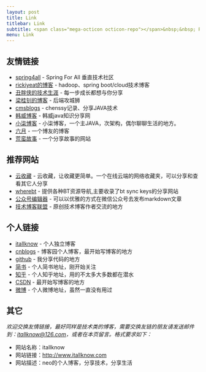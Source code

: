 ```yaml
---
layout: post
title: Link
titlebar: Link
subtitle: <span class="mega-octicon octicon-repo"></span>&nbsp;&nbsp; Resource link
menu: Link
---
```



## 友情链接

- [spring4all](http://spring4all.com/) - Spring For All 垂直技术社区  
- [rickiyeat的博客](http://blog.csdn.net/rickiyeat) - hadoop、spring boot/cloud技术博客   
- [丑胖侠的技术生涯](http://blog.csdn.net/wo541075754) - 每一步成长都想与你分享    
- [梁桂钊的博客](http://blog.720ui.com/) - 后端攻城狮
- [cmsblogs](http://cmsblogs.com/) - chenssy记录、分享JAVA技术
- [韩威博客](http://www.hanwei1234.com) - 韩威java知识分享网
- [小柒博客](http://blog.52itstyle.com/) - 小柒博客，一个主JAVA，次架构，偶尔聊聊生活的地方。
- [六月](http://www.liuyue.ren/) - 一个博友的博客
- [荒蛮故事](http://relatos.top/) - 一个分享故事的网站

## 推荐网站

- [云收藏](http://www.favorites.ren/) - 云收藏，让收藏更简单。一个在线云端的网络收藏夹，可以分享和查看其它人分享
- [wherebt](http://wherebt.com/) - 提供各种BT资源导航,主要收录了bt sync keys的分享网站
- [公众号编辑器](http://md.itallknow.com/) - 可以以优雅的方式在微信公众号去发布markdown文章
- [技术博客联盟](http://techblog.pub/) - 原创技术博客作者交流的地方


## 个人链接

- [itallknow](http://www.itallknow.com/) - 个人独立博客
- [cnblogs](https://www.cnblogs.com/itallknow/) - 博客园个人博客，最开始写博客的地方
- [github](https://github.com/itallknow) -  我分享代码的地方
- [简书](http://www.jianshu.com/u/464a879f8351) - 个人简书地址，刚开始关注
- [知乎](https://www.zhihu.com/people/itallknow) - 个人知乎地址，用的不太多大多数都在潜水
- [CSDN](http://blog.csdn.net/itallknow)  - 最开始写博客的地方
- [微博](http://weibo.com/itallknow) - 个人微博地址，虽然一直没有用过


## 其它  

*欢迎交换友情链接，最好同样是技术类的博客，需要交换友链的朋友请发送邮件到：itallknow@126.com，或者在本页留言。格式要求如下：*

- 网站名称：itallknow  
- 网站链接：http://www.itallknow.com  
- 网站描述：neo的个人博客，分享技术，分享生活  

